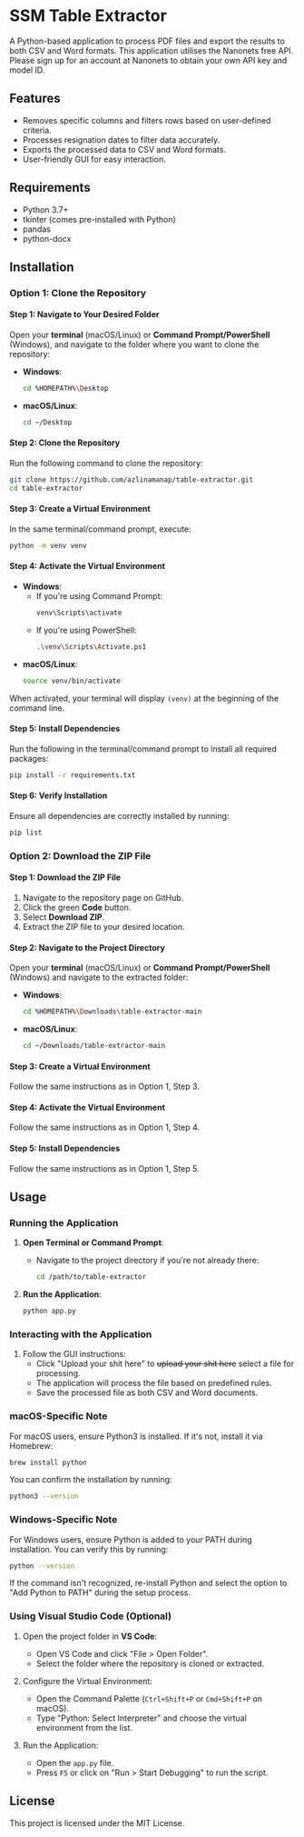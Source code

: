 # SSM Table Extractor

A Python-based application to process PDF files and export the results to both CSV and Word formats. This application utilises the Nanonets free API. Please sign up for an account at Nanonets to obtain your own API key and model ID.

## Features
- Removes specific columns and filters rows based on user-defined criteria.
- Processes resignation dates to filter data accurately.
- Exports the processed data to CSV and Word formats.
- User-friendly GUI for easy interaction.

## Requirements
- Python 3.7+
- tkinter (comes pre-installed with Python)
- pandas
- python-docx

## Installation

### Option 1: Clone the Repository

#### Step 1: Navigate to Your Desired Folder
Open your **terminal** (macOS/Linux) or **Command Prompt/PowerShell** (Windows), and navigate to the folder where you want to clone the repository:
- **Windows**:
  ```bash
  cd %HOMEPATH%\Desktop
  ```
- **macOS/Linux**:
  ```bash
  cd ~/Desktop
  ```

#### Step 2: Clone the Repository
Run the following command to clone the repository:
```bash
git clone https://github.com/azlinamanap/table-extractor.git
cd table-extractor
```

#### Step 3: Create a Virtual Environment
In the same terminal/command prompt, execute:
```bash
python -m venv venv
```

#### Step 4: Activate the Virtual Environment
- **Windows**:
  - If you're using Command Prompt:
    ```bash
    venv\Scripts\activate
    ```
  - If you're using PowerShell:
    ```bash
    .\venv\Scripts\Activate.ps1
    ```
- **macOS/Linux**:
  ```bash
  source venv/bin/activate
  ```

When activated, your terminal will display `(venv)` at the beginning of the command line.

#### Step 5: Install Dependencies
Run the following in the terminal/command prompt to install all required packages:
```bash
pip install -r requirements.txt
```

#### Step 6: Verify Installation
Ensure all dependencies are correctly installed by running:
```bash
pip list
```

### Option 2: Download the ZIP File

#### Step 1: Download the ZIP File
1. Navigate to the repository page on GitHub.
2. Click the green **Code** button.
3. Select **Download ZIP**.
4. Extract the ZIP file to your desired location.

#### Step 2: Navigate to the Project Directory
Open your **terminal** (macOS/Linux) or **Command Prompt/PowerShell** (Windows) and navigate to the extracted folder:
- **Windows**:
  ```bash
  cd %HOMEPATH%\Downloads\table-extractor-main
  ```
- **macOS/Linux**:
  ```bash
  cd ~/Downloads/table-extractor-main
  ```

#### Step 3: Create a Virtual Environment
Follow the same instructions as in Option 1, Step 3.

#### Step 4: Activate the Virtual Environment
Follow the same instructions as in Option 1, Step 4.

#### Step 5: Install Dependencies
Follow the same instructions as in Option 1, Step 5.

## Usage

### Running the Application
1. **Open Terminal or Command Prompt**:
   - Navigate to the project directory if you're not already there:
     ```bash
     cd /path/to/table-extractor
     ```

2. **Run the Application**:
   ```bash
   python app.py
   ```

### Interacting with the Application
1. Follow the GUI instructions:
   - Click "Upload your shit here" to ~~upload your shit here~~ select a file for processing.
   - The application will process the file based on predefined rules.
   - Save the processed file as both CSV and Word documents.

### macOS-Specific Note
For macOS users, ensure Python3 is installed. If it's not, install it via Homebrew:
```bash
brew install python
```

You can confirm the installation by running:
```bash
python3 --version
```

### Windows-Specific Note
For Windows users, ensure Python is added to your PATH during installation. You can verify this by running:
```bash
python --version
```
If the command isn't recognized, re-install Python and select the option to "Add Python to PATH" during the setup process.

### Using Visual Studio Code (Optional)
1. Open the project folder in **VS Code**:
   - Open VS Code and click "File > Open Folder".
   - Select the folder where the repository is cloned or extracted.

2. Configure the Virtual Environment:
   - Open the Command Palette (`Ctrl+Shift+P` or `Cmd+Shift+P` on macOS).
   - Type "Python: Select Interpreter" and choose the virtual environment from the list.

3. Run the Application:
   - Open the `app.py` file.
   - Press `F5` or click on "Run > Start Debugging" to run the script.

## License
This project is licensed under the MIT License.
